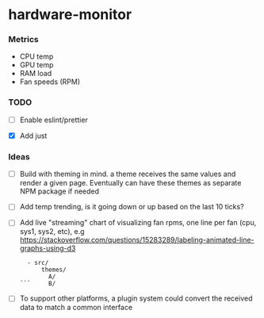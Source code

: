 # hardware-monitor

### Metrics

- CPU temp
- GPU temp
- RAM load
- Fan speeds (RPM)

### TODO
- [ ] Enable eslint/prettier
- [x] Add just


### Ideas

- [ ] Build with theming in mind. a theme receives the same values and render a given page. Eventually can have these themes as separate NPM package if needed
- [ ] Add temp trending, is it going down or up based on the last 10 ticks?
- [ ] Add live "streaming" chart of visualizing fan rpms, one line per fan (cpu, sys1, sys2, etc), e.g https://stackoverflow.com/questions/15283289/labeling-animated-line-graphs-using-d3

  ```
    - src/
        themes/
          A/
  ```     B/
- [ ] To support other platforms, a plugin system could convert the received data to match a common interface